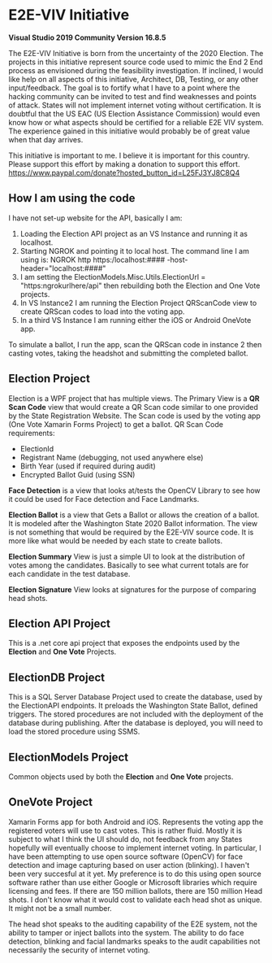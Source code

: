 # E2E-VIV Initiative
**Visual Studio 2019 Community Version 16.8.5**

The E2E-VIV Initiative is born from the uncertainty of the 2020 Election.  The projects in this initiative represent source code used to mimic the End 2 End process as envisioned during the feasibility investigation.  If inclined, I would like help on all aspects of this initiative, Architect, DB, Testing, or any other input/feedback.  The goal is to fortify what I have to a point where the hacking community can be invited to test and find weaknesses and points of attack.  States will not implement internet voting without certification.  It is doubtful that the US EAC (US Election Assistance Commission) would even know how or what aspects should be certified for a reliable E2E VIV system.  The experience gained in this initiative would probably be of great value when that day arrives.  

This initiative is important to me.  I believe it is important for this country.  Please support this effort by making a donation to support this effort.  https://www.paypal.com/donate?hosted_button_id=L25FJ3YJ8C8Q4 

## How I am using the code
I have not set-up website for the API, basically I am:
1. Loading the Election API project as an VS Instance and running it as localhost.
2. Starting NGROK and pointing it to local host.  The command line I am using is:  NGROK http https:/localhost:#### -host-header="localhost:####"
3. I am setting the ElectionModels.Misc.Utils.ElectionUrl = "https:ngrokurlhere/api" then rebuilding both the Election and One Vote projects.
4. In VS Instance2 I am running the Election Project QRScanCode view to create QRScan codes to load into the voting app.
5. In a third VS Instance I am running either the iOS or Android OneVote app.

To simulate a ballot, I run the app, scan the QRScan code in instance 2 then casting votes, taking the headshot and submitting the completed ballot.

## Election Project
Election is a WPF project that has multiple views.  The Primary View is a **QR Scan Code** view that would create a QR Scan code similar to one provided by the State Registration Website.  The Scan code is used by the voting app (One Vote Xamarin Forms Project) to get a ballot. 
QR Scan Code requirements:
- ElectionId
- Registrant Name (debugging, not used anywhere else)
- Birth Year (used if required during audit)
- Encrypted Ballot Guid (using SSN)

**Face Detection** is a view that looks at/tests the OpenCV Library to see how it could be used for Face detection and Face Landmarks.

**Election Ballot** is a view that Gets a Ballot or allows the creation of a ballot.  It is modeled after the Washington State 2020 Ballot information.  The view is not something that would be required by the E2E-VIV source code.  It is more like what would be needed by each state to create ballots.

**Election Summary** View is just a simple UI to look at the distribution of votes among the candidates.  Basically to see what current totals are for each candidate in the test database.

**Election Signature** View looks at signatures for the purpose of comparing head shots.

## Election API Project
This is a .net core api project that exposes the endpoints used by the **Election** and **One Vote** Projects.

## ElectionDB Project
This is a SQL Server Database Project used to create the database, used by the ElectionAPI endpoints.  It preloads the Washington State Ballot, defined triggers.  The stored procedures are not included with the deployment of the database during publishing.  After the database is deployed, you will need to load the stored procedure using SSMS.

## ElectionModels Project
Common objects used by both the **Election** and **One Vote** projects.

## OneVote Project
Xamarin Forms app for both Android and iOS.  Represents the voting app the registered voters will use to cast votes.  This is rather fluid.  Mostly it is subject to what I think the UI should do, not feedback from any States hopefully will eventually choose to implement internet voting.  In particular, I have been attempting to use open source software (OpenCV) for face detection and image capturing based on user action (blinking).  I haven't been very succesful at it yet.  My preference is to do this using open source software rather than use either Google or Microsoft libraries which require licensing and fees.  If there are 150 million ballots, there are 150 million Head shots.  I don't know what it would cost to validate each head shot as unique.  It might not be a small number.

The head shot speaks to the auditing capability of the E2E system, not the ability to tamper or inject ballots into the system.  The ability to do face detection, blinking and facial landmarks speaks to the audit capabilities not necessarily the security of internet voting.
